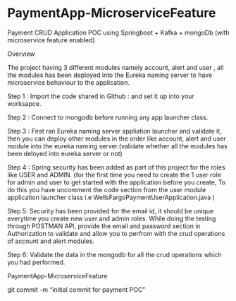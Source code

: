 # PaymentApp-MicroserviceFeature

Payment CRUD Application POC using Springboot + Kafka + mongoDb (with microservice feature enabled)


Overview

The project having 3 different modules namely account, alert and user , all the modules has been deployed into the Eureka naming server to have microservice behaviour to the application.

Step 1 : Import the code shared in Github : and set it up into your worksapce.

Step 2 : Connect to mongodb before running any app launcher class.

Step 3 : First ran Eureka naming server appliation launcher and validate it, then you can deploy other modules in the order like account, alert and user module into the eureka naming server.(validate whether all the modules has been deloyed into eureka server or not)

Step 4 : Spring security has been added as part of this project for the roles like USER and ADMIN. (for the first time you need to create the 1 user role for admin and user to get started with the application before you create, To do this you have uncomment the code section from the user module application launcher class i.e WellsFargoPaymentUserApplication.java )

Step 5: Security has been provided for the email id, it should be unique everytime you create new user and admin roles. While doing the testing through POSTMAN API, provide the email and password section in Authorization to validate and allow you to perfrom with the crud operations of account and alert modules.

Step 6: Validate the data in the mongodb for all the crud operations which you had performed.


PaymentApp-MicroserviceFeature

git commit -m “initial commit for payment POC”
